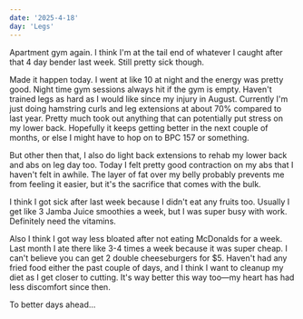 ```yaml
---
date: '2025-4-18'
day: 'Legs'
---
```


Apartment gym again. I think I'm at the tail end of whatever I caught after that 4 day bender last week. Still pretty sick though.

Made it happen today. I went at like 10 at night and the energy was pretty good. Night time gym sessions always hit if the gym is empty. Haven't trained legs as hard as I would like since my injury in August. Currently I'm just doing hamstring curls and leg extensions at about 70% compared to last year. Pretty much took out anything that can potentially put stress on my lower back. Hopefully it keeps getting better in the next couple of months, or else I might have to hop on to BPC 157 or something.

But other then that, I also do light back extensions to rehab my lower back and abs on leg day too. Today I felt pretty good contraction on my abs that I haven't felt in awhile. The layer of fat over my belly probably prevents me from feeling it easier, but it's the sacrifice that comes with the bulk.

I think I got sick after last week because I didn't eat any fruits too. Usually I get like 3 Jamba Juice smoothies a week, but I was super busy with work. Definitely need the vitamins.

Also I think I got way less bloated after not eating McDonalds for a week. Last month I ate there like 3-4 times a week because it was super cheap. I can't believe you can get 2 double cheeseburgers for $5. Haven't had any fried food either the past couple of days, and I think I want to cleanup my diet as I get closer to cutting. It's way better this way too—my heart has had less discomfort since then.

To better days ahead...